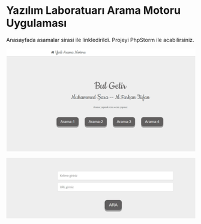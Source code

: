 # Yazılım Laboratuarı Arama Motoru Uygulaması

Anasayfada asamalar sirasi ile linkledirildi. Projeyi PhpStorm ile acabilirsiniz.

![Anasayfa](https://github.com/muhammedsara/Bul-Getir---Arama-Motoru/blob/master/Anasayfa.png)

![Asama](https://github.com/muhammedsara/Bul-Getir---Arama-Motoru/blob/master/Asama.png)


